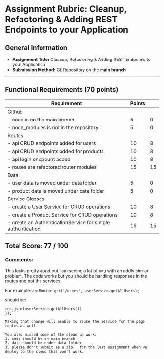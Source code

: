 # Assignment Rubric: Cleanup, Refactoring & Adding REST Endpoints to your Application

## General Information

- **Assignment Title:** Cleanup, Refactoring & Adding REST Endpoints to your Application
- **Submission Method:** Git Repository on the **main branch**

---

## Functional Requirements (70 points)

| Requirement                                                 | Points |     |
| ----------------------------------------------------------- | ------ | --- |
| Github                                                      |        |     |
| - code is on the main branch                                | 5      | 0   |
| - node_modules is not in the repository                     | 5      | 0   |
| Routes                                                      |        |     |
| - api CRUD endpoints added for users                        | 10     | 8   |
| - api CRUD endpoints added for products                     | 10     | 8   |
| - api login endpount added                                  | 10     | 8   |
| - routes are refactored router modules                      | 15     | 15  |
| Data                                                        |        |     |
| - user data is moved under data folder                      | 5      | 0   |
| - product data is moved under data folder                   | 5      | 0   |
| Service Classes                                             |        |     |
| - create a User Service for CRUD operations                 | 10     | 8   |
| - create a Product Service for CRUD operations              | 10     | 8   |
| - create an AuthenticationService for simple authentication | 15     | 15  |

## Total Score: 77 / 100

### Comments:

This looks pretty good but I am seeing a lot of you with an oddly similar problem. The code works but you should be handling responses in the routes and not the services.

For example:
`apiRouter.get('/users', userService.getAllUsers);`

should be:

````apiRouter.get('/users', (req,res)=>{
res.json(userService.getAllUsers())
});```

Making that change will enable to reuse the Service for the page routes as well.

You also missed some of the clean up work:
1. code should be on main branch
2. data should be under data folder
3. please don't submit as a zip.  for the last assignment when we
deploy to the cloud this won't work.
````

